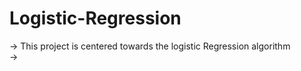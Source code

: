 # Logistic-Regression
-> This project is centered towards the logistic Regression algorithm <br>
-> 
